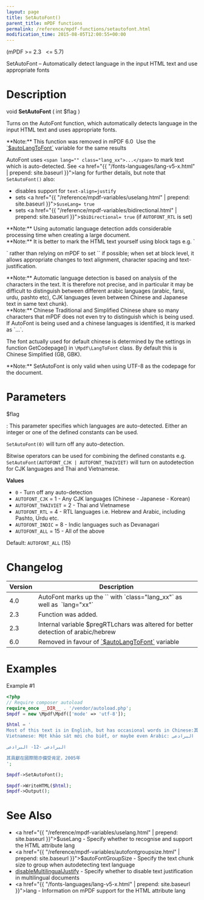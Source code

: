 ```yaml
---
layout: page
title: SetAutoFont()
parent_title: mPDF functions
permalink: /reference/mpdf-functions/setautofont.html
modification_time: 2015-08-05T12:00:55+00:00
---
```


(mPDF >= 2.3   <= 5.7)

SetAutoFont – Automatically detect language in the input HTML text and use appropriate fonts

# Description

void **SetAutoFont** ( int <span class="parameter">$flag</span> )

Turns on the AutoFont function, which automatically detects language in the input HTML text and uses appropriate fonts.

<div class="alert alert-danger" role="alert" markdown="1">
  **Note:** This function was removed in mPDF 6.0  Use the 
  <a href="{{ "/reference/mpdf-variables/autolangtofont.html" | prepend: site.baseurl }}">`$autoLangToFont`</a> variable
  for the same results
</div>

AutoFont uses `<span lang="" class="lang_xx">...</span>` to mark text which is auto-detected. 
See <a href="{{ "/fonts-languages/lang-v5-x.html" | prepend: site.baseurl }}">lang</a> for further details, 
but note that `SetAutoFont()` also:

- disables support for `text-align=justify`
- sets <a href="{{ "/reference/mpdf-variables/uselang.html" | prepend: site.baseurl }}">`$useLang`</a>`= true`
- sets <a href="{{ "/reference/mpdf-variables/bidirectional.html" | prepend: site.baseurl }}">`$biDirectional`</a>`= true` (if `AUTOFONT_RTL` is set)

<div class="alert alert-info" role="alert" markdown="1">
  **Note:** Using automatic language detection adds considerable processing 
  time when creating a large document.
</div>

<div class="alert alert-info" role="alert" markdown="1">
  **Note:** It is better to mark the HTML text yourself using block tags e.g. `<p lang="">` 
  rather than relying on mPDF to set `<span lang="">` if possible; when set at block level, it allows appropriate 
  changes to text alignment, character spacing and text-justification.
</div>

<div class="alert alert-info" role="alert" markdown="1">
  **Note:** Automatic language detection is based on analysis of the characters in the text. It is 
  therefore not precise, and in particular it may be difficult to distinguish between different arabic languages 
  (arabic, farsi, urdu, pashto etc), CJK languages (even between Chinese and Japanese text in same text chunk).
</div>

<div class="alert alert-info" role="alert" markdown="1">
  **Note:** Chinese Traditional and Simplified Chinese share so many characters that mPDF does not 
  even try to distinguish which is being used. If AutoFont is being used and a chinese languages is identified, 
  it is marked as `<span lang="zh">...</span>`.
    
  The font actually used for default chinese is determined by the settings in function 
  <span class="function">GetCodepage()</span> in `\Mpdf\LangToFont` class. 
  By default this is Chinese Simplified (GB, GBK).
</div>

<div class="alert alert-info" role="alert" markdown="1">
  **Note:** SetAutoFont is only valid when using UTF-8 as the codepage for the document.
</div>

# Parameters

<span class="parameter">$flag</span>

: This parameter specifies which languages are auto-detected. Either an integer or one of the defined constants can be used.

  `SetAutoFont(0)` will turn off any auto-detection.
   
  Bitwise operators can be used for combining the defined constants e.g.
  `SetAutoFont(AUTOFONT_CJK | AUTOFONT_THAIVIET)` will turn on autodetection for CJK languages and Thai and Vietnamese.

  **Values**
  
  * `0` - Turn off any auto-detection
  * `AUTOFONT_CJK` = 1 - Any CJK languages (Chinese - Japanese - Korean)
  * `AUTOFONT_THAIVIET` = 2 - Thai and Vietnamese
  * `AUTOFONT_RTL` = 4 - RTL languages i.e. Hebrew and Arabic, including Pashto, Urdu etc.
  * `AUTOFONT_INDIC` = 8 - Indic languages such as Devanagari
  * `AUTOFONT_ALL` = 15 - All of the above

  Default: `AUTOFONT_ALL` (15)

# Changelog

<table class="table">
<thead>
<tr>
    <th>Version</th>
    <th>Description</th>
</tr>
</thead>
<tbody>
<tr>
  <td>4.0</td>
  <td markdown="1">
  AutoFont marks up the `<span>` with `class="lang_xx"` as well as  `lang="xx"`
  </td>
</tr>
<tr>
    <td>2.3</td>
    <td>Function was added.</td>
</tr>
<tr>
  <td>2.3</td>
  <td markdown="1">
  Internal variable <span class="parameter">$pregRTLchars</span> was altered for better detection of arabic/hebrew
  </td>
</tr>
<tr>
  <td>6.0</td>
  <td markdown="1">
  Removed in favour of <a href="{{ "/reference/mpdf-variables/autolangtofont.html" | prepend: site.baseurl }}">`$autoLangToFont`</a> variable
  </td>
</tr>
</tbody>
</table>

# Examples

Example #1

```php
<?php
// Require composer autoload
require_once __DIR__ . '/vendor/autoload.php';
$mpdf = new \Mpdf\Mpdf(['mode' => 'utf-8']);

$html = '
Most of this text is in English, but has occasional words in Chinese:其貢獻在 or 
Vietnamese: Một khảo sát mới cho biết, or maybe even Arabic: البرادعی

البرادعی -12- البرادعی

其貢獻在國際間亦備受肯定，2005年
';

$mpdf->SetAutoFont();

$mpdf->WriteHTML($html);
$mpdf->Output();

```

# See Also

- <a href="{{ "/reference/mpdf-variables/uselang.html" | prepend: site.baseurl }}">$useLang</a> - Specify whether to recognise and support the HTML attribute lang
- <a href="{{ "/reference/mpdf-variables/autofontgroupsize.html" | prepend: site.baseurl }}">$autoFontGroupSize</a> - Specify the text chunk size to group when autodetecting text language
- <a href="index0c23.html?tid=346">disableMultilingualJustify</a> - Specify whether to disable text justification in multilingual documents
- <a href="{{ "/fonts-languages/lang-v5-x.html" | prepend: site.baseurl }}">lang</a> - Information on mPDF support for the HTML attribute lang
